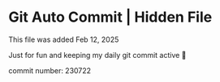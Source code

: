 # Git Auto Commit | Hidden File

This file was added Feb 12, 2025

Just for fun and keeping my daily git commit active 🤪

commit number: 230722
